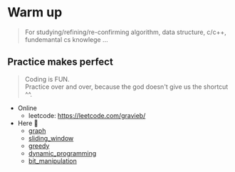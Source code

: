 # Warm up
> For studying/refining/re-confirming algorithm, data structure, c/c++, fundemantal cs knowlege ...

## Practice makes perfect
> Coding is FUN.  
> Practice over and over, because the god doesn't give us the shortcut ^^.
- Online 
  - leetcode: https://leetcode.com/gravieb/
- Here :muscle:
  - [graph](practice/cpp/graph)
  - [sliding_window](practice/cpp/sliding_window)
  - [greedy](practice/cpp/greedy)
  - [dynamic_programming](practice/cpp/dynamic_programming)
  - [bit_manipulation](practice/cpp/bit_manipulation)
